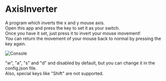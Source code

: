 # AxisInverter
A program which inverts the x and y mouse axis.\
Open this app and press the key to set it as your switch.\
Once you have it set, just press it to invert your mouse movement!\
You can return the movement of your mouse back to normal by pressing the key again.

![Console](https://i.imgur.com/DEiynGo.png)

"w", "a", "s" and "d" and disabled by default, but you can change it in the config.json file.\
Also, special keys like "Shift" are not supported.

